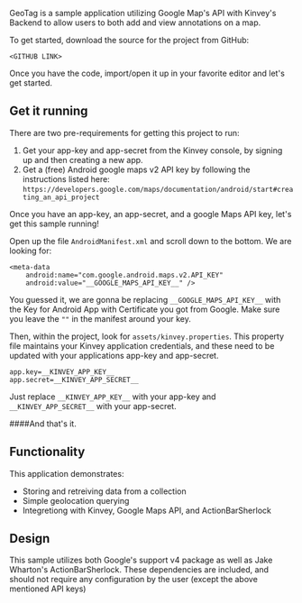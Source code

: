 GeoTag is a sample application utilizing Google Map's API with Kinvey's Backend to allow users to both add and view annotations on a map.

To get started, download the source for the project from GitHub:

`<GITHUB LINK>`

Once you have the code, import/open it up in your favorite editor and let's get started.


## Get it running

There are two pre-requirements for getting this project to run:

1.  Get your app-key and app-secret from the Kinvey console, by signing up and then creating a new app.
2.  Get a (free) Android google maps v2 API key by following the instructions listed here:
`https://developers.google.com/maps/documentation/android/start#creating_an_api_project`

Once you have an app-key, an app-secret, and a google Maps API key, let's get this sample running!

Open up the file `AndroidManifest.xml` and scroll down to the bottom.  We are looking for:

    <meta-data
        android:name="com.google.android.maps.v2.API_KEY"
        android:value="__GOOGLE_MAPS_API_KEY__" />

You guessed it, we are gonna be replacing `__GOOGLE_MAPS_API_KEY__` with the Key for Android App with Certificate you got from Google.  Make sure you leave the `""` in the manifest around your key.




Then, within the project, look for `assets/kinvey.properties`.  This property file maintains your Kinvey application credentials, and these need to be updated with your applications app-key and app-secret.

    app.key=__KINVEY_APP_KEY__
    app.secret=__KINVEY_APP_SECRET__
    
Just replace `__KINVEY_APP_KEY__` with your app-key and `__KINVEY_APP_SECRET__` with your app-secret.



####And that's it.



## Functionality
This application demonstrates:

* Storing and retreiving data from a collection
* Simple geolocation querying
* Integretiong with Kinvey, Google Maps API, and ActionBarSherlock

## Design

This sample utilizes both Google's support v4 package as well as Jake Wharton's ActionBarSherlock.  These dependencies are included, and should not require any configuration by the user (except the above mentioned API keys)

